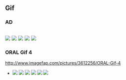 ## Gif
### AD
![](http://cdn.tsyndicate.com/images/5/5/4b8c56bb046f834672fd160cc98404075afb83.gif)
![](https://static.exosrv.com/library/426227/368bf146c461ce26f53be31048a7f53f631be45c.gif)
![](http://cdn.tsyndicate.com/images/f/2/8d682f0d377f6aaf098599a42a2cb5a1353a61.gif)
![](http://cdn.tsyndicate.com/images/7/5/a6ed97f6ffb1377faa00b34ceeda50e28b8e98.gif)
![](http://x.imagefapusercontent.com/u/captain01/7423175/1254085333/Pee_619_13.gif)
---
### ORAL Gif 4
http://www.imagefap.com/pictures/3612256/ORAL-Gif-4
- ![](http://x.imagefapusercontent.com/u/szh70/3612256/215487295/1344724422710.gif)
![](http://x.imagefapusercontent.com/u/szh70/3612256/139734298/1344720159246.gif)
![](http://x.imagefapusercontent.com/u/szh70/3612256/1928708407/1344792844244.gif)
![](http://x.imagefapusercontent.com/u/szh70/3612256/17733924/1343886299100.gif)
![](http://x.imagefapusercontent.com/u/szh70/3612256/884907959/1344623296214.gif)
![](https://vz-cdn.trafficjunky.net/uploaded_content/creative/101/495/708/1/1014957081.gif)
